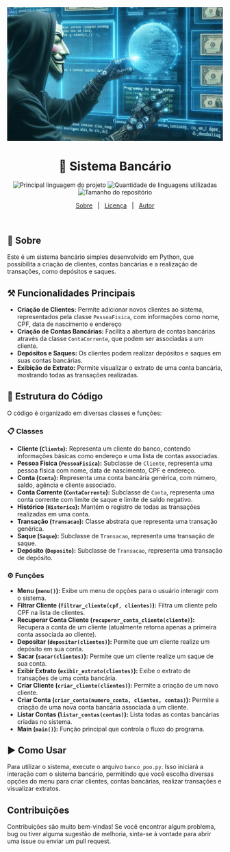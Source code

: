 <img src="img/capa_1.jpg">

<h1 align='Center'>🏦 Sistema Bancário </h1>
<p align="center">
  <img alt="Principal linguagem do projeto" src="https://img.shields.io/github/languages/top/Mathbull/Modelando-Sistema-Bancario-POO-Python?color=56BEB8">

  <img alt="Quantidade de linguagens utilizadas" src="https://img.shields.io/github/languages/count/Mathbull/Modelando-Sistema-Bancario-POO-Python?color=56BEB8">

  <img alt="Tamanho do repositório" src="https://img.shields.io/github/repo-size/Mathbull/Modelando-Sistema-Bancario-POO-Python?color=56BEB8">
  
<p align="center">
  <a href="#dart-sobre">Sobre</a> &#xa0; | &#xa0; 
  <a href="#memo-licença">Licença</a> &#xa0; | &#xa0;
  <a href="https://github.com/isabellazramos" target="_blank">Autor</a>
</p>

<br>

## :dart: Sobre ##
Este é um sistema bancário simples desenvolvido em Python, que possibilita a criação de clientes, contas bancárias e a realização de transações, como depósitos e saques.

## ⚒️ Funcionalidades Principais 
- **Criação de Clientes:** Permite adicionar novos clientes ao sistema, representados pela classe `PessoaFisica`, com informações como nome, CPF, data de nascimento e endereço
- **Criação de Contas Bancárias:** Facilita a abertura de contas bancárias através da classe `ContaCorrente`, que podem ser associadas a um cliente.
- **Depósitos e Saques:** Os clientes podem realizar depósitos e saques em suas contas bancárias.
- **Exibição de Extrato:**  Permite visualizar o extrato de uma conta bancária, mostrando todas as transações realizadas.

## 🧱 Estrutura do Código 
O código é organizado em diversas classes e funções:
### 📋 Classes 
- **Cliente (`Cliente`):** Representa um cliente do banco, contendo informações básicas como endereço e uma lista de contas associadas.
- **Pessoa Física (`PessoaFisica`):** Subclasse de `Cliente`, representa uma pessoa física com nome, data de nascimento, CPF e endereço.
- **Conta (`Conta`):** Representa uma conta bancária genérica, com número, saldo, agência e cliente associado.
- **Conta Corrente (`ContaCorrente`):** Subclasse de `Conta`, representa uma conta corrente com limite de saque e limite de saldo negativo.
- **Histórico (`Historico`):** Mantém o registro de todas as transações realizadas em uma conta.
- **Transação (`Transacao`):** Classe abstrata que representa uma transação genérica.
- **Saque (`Saque`):** Subclasse de `Transacao`, representa uma transação de saque.
- **Depósito (`Deposito`):** Subclasse de `Transacao`, representa uma transação de depósito.

### ⚙️ Funções
- **Menu (`menu()`):** Exibe um menu de opções para o usuário interagir com o sistema.
- **Filtrar Cliente (`filtrar_cliente(cpf, clientes)`):** Filtra um cliente pelo CPF na lista de clientes.
- **Recuperar Conta Cliente (`recuperar_conta_cliente(cliente)`):** Recupera a conta de um cliente (atualmente retorna apenas a primeira conta associada ao cliente).
- **Depositar (`depositar(clientes)`):** Permite que um cliente realize um depósito em sua conta.
- **Sacar (`sacar(clientes)`):** Permite que um cliente realize um saque de sua conta.
- **Exibir Extrato (`exibir_extrato(clientes)`):** Exibe o extrato de transações de uma conta bancária.
- **Criar Cliente (`criar_cliente(clientes)`):** Permite a criação de um novo cliente.
- **Criar Conta (`criar_conta(numero_conta, clientes, contas)`):** Permite a criação de uma nova conta bancária associada a um cliente.
- **Listar Contas (`listar_contas(contas)`):** Lista todas as contas bancárias criadas no sistema.
- **Main (`main()`):** Função principal que controla o fluxo do programa.
  
## ▶️ Como Usar
Para utilizar o sistema, execute o arquivo `banco_poo.py`. Isso iniciará a interação com o sistema bancário, permitindo que você escolha diversas opções do menu para criar clientes, contas bancárias, realizar transações e visualizar extratos.

## Contribuições
Contribuições são muito bem-vindas! 
Se você encontrar algum problema, bug ou tiver alguma sugestão de melhoria, sinta-se à vontade para abrir uma issue ou enviar um pull request.


